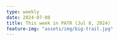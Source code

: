 ```yaml
---
type: weekly
date: 2024-07-08
title: This week in PATR (Jul 8, 2024)
feature-img: "assets/img/big-trail.jpg"
---
```




